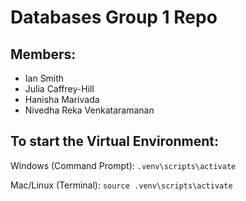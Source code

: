 # Databases Group 1 Repo

## Members:

* Ian Smith
* Julia Caffrey-Hill
* Hanisha Marivada
* Nivedha Reka Venkataramanan


## To start the Virtual Environment:

Windows (Command Prompt): `.venv\scripts\activate`

Mac/Linux (Terminal): `source .venv\scripts\activate`